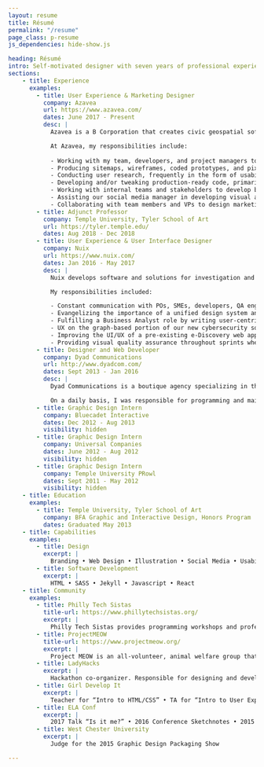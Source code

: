 ```yaml
---
layout: resume
title: Résumé
permalink: "/resume"
page_class: p-resume
js_dependencies: hide-show.js

heading: Résumé
intro: Self-motivated designer with seven years of professional experience and demonstrated proficiency as a frontend web developer and software designer.
sections:
    - title: Experience
      examples:
        - title: User Experience & Marketing Designer
          company: Azavea
          url: https://www.azavea.com/
          dates: June 2017 - Present
          desc: | 
            Azavea is a B Corporation that creates civic geospatial software and data analytics for the web. Our mission is to advance the state of the art in geospatial technology and apply it for civic, social, and environmental impact. 

            At Azavea, my responsibilities include:
            
            - Working with my team, developers, and project managers to design websites and web applications from a user-centric point of view. I work on a project from conception all the way through production.
            - Producing sitemaps, wireframes, coded prototypes, and pixel-perfect designs.
            - Conducting user research, frequently in the form of usability tests and user interviews.
            - Developing and/or tweaking production-ready code, primarily using HTML, CSS, and Javascript with an eye on accessibility and semantic markup.
            - Working with internal teams and stakeholders to develop branding for existing or new products.
            - Assisting our social media manager in developing visual assets.
            - Collaborating with team members and VPs to design marketing and internal collateral.
        - title: Adjunct Professor
          company: Temple University, Tyler School of Art
          url: https://tyler.temple.edu/
          dates: Aug 2018 - Dec 2018
        - title: User Experience & User Interface Designer
          company: Nuix
          url: https://www.nuix.com/
          dates: Jan 2016 - May 2017
          desc: |
            Nuix develops software and solutions for investigation and cybersecurity incident response.

            My responsibilities included: 

            - Constant communication with POs, SMEs, developers, QA engineers, and scrummasters in an Agile environment to produce wireframes and high-fidelity designs.
            - Evangelizing the importance of a unified design system and presenting business reasons for developing a dynamic pattern library with our frontend development team.
            - Fulfilling a Business Analyst role by writing user-centric tickets in Jira.
            - UX on the graph-based portion of our new cybersecurity software which required directly interfacing with UK-based colleagues, designing wireframes and high-fidelities alongside developers, and documenting features in Confluence for QA and those outside of the scrum team.
            - Improving the UI/UX of a pre-existing e-Discovery web application.
            - Providing visual quality assurance throughout sprints where needed.
        - title: Designer and Web Developer
          company: Dyad Communications
          url: http://www.dyadcom.com/
          dates: Sept 2013 - Jan 2016
          desc: |
            Dyad Communications is a boutique agency specializing in the delivery of web experiences for high-end architects and interior designers. My role included a significant amount of direct client interaction throughout the design, development and delivery process as well as the mentoring of Dyad’s more junior developers. 

            On a daily basis, I was responsible for programming and maintaining responsive websites using HTML5, CSS3, jQuery, the Sencha Touch framework, PHP and PHP-based content management systems. Beyond my day-to-day duties, I championed and managed Dyad’s migration from SVN to Git version control and was integral in Dyad’s transition from using the ExpressionEngine content management system to WordPress.
        - title: Graphic Design Intern
          company: Bluecadet Interactive
          dates: Dec 2012 - Aug 2013
          visibility: hidden
        - title: Graphic Design Intern
          company: Universal Companies
          dates: June 2012 - Aug 2012
          visibility: hidden
        - title: Graphic Design Intern
          company: Temple University PRowl
          dates: Sept 2011 - May 2012
          visibility: hidden
    - title: Education
      examples: 
        - title: Temple University, Tyler School of Art
          company: BFA Graphic and Interactive Design, Honors Program
          dates: Graduated May 2013
    - title: Capabilities
      examples:
        - title: Design
          excerpt: |
            Branding • Web Design • Illustration • Social Media • Usability testing • User Interviews • Wireframing • Photoshop • Illustrator • InDesign •  AfterEffects • Sketch
        - title: Software Development
          excerpt: |
            HTML • SASS • Jekyll • Javascript • React
    - title: Community
      examples:
        - title: Philly Tech Sistas
          title-url: https://www.phillytechsistas.org/
          excerpt: |
            Philly Tech Sistas provides programming workshops and professional development events for women of color. I joined the initial organizing team for their first year of classes in 2019, and co-wrote the first part of the Intro to HTML and CSS course, as well as co-taught the first iteration of the class.
        - title: ProjectMEOW
          title-url: https://www.projectmeow.org/
          excerpt: | 
            Project MEOW is an all-volunteer, animal welfare group that helps West Philadelphia residents humanely reduce their feral and stray cat populations through Trap, Neuter, and Return (TNR) of stray and feral cats. I worked with the organization in a volunteer capacity as their Twitter manager from 2016 until 2017. Most recently, I worked with their Executive Director on two new posters.
        - title: LadyHacks
          excerpt: |
            Hackathon co-organizer. Responsible for designing and developing the hackathon’s identity and website in 2015 and 2016. Also worked with co-organizers on planning and executing the event.
        - title: Girl Develop It
          excerpt: |
            Teacher for “Intro to HTML/CSS” • TA for “Intro to User Experience” and “Intro to Writing SVG”
        - title: ELA Conf
          excerpt: |
            2017 Talk “Is it me?” • 2016 Conference Sketchnotes • 2015 Lightning Talk “Teaching with Illustrations”
        - title: West Chester University
          excerpt: |
            Judge for the 2015 Graphic Design Packaging Show

---
```


